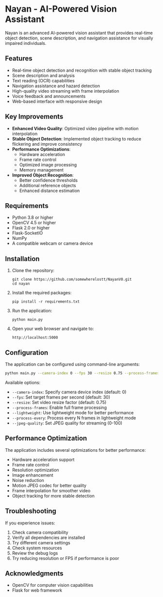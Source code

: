 # Nayan - AI-Powered Vision Assistant

Nayan is an advanced AI-powered vision assistant that provides real-time object detection, scene description, and navigation assistance for visually impaired individuals.

## Features

- Real-time object detection and recognition with stable object tracking
- Scene description and analysis
- Text reading (OCR) capabilities
- Navigation assistance and hazard detection
- High-quality video streaming with frame interpolation
- Voice feedback and announcements
- Web-based interface with responsive design

## Key Improvements

- **Enhanced Video Quality**: Optimized video pipeline with motion interpolation
- **Stable Object Detection**: Implemented object tracking to reduce flickering and improve consistency
- **Performance Optimizations**:
  - Hardware acceleration
  - Frame rate control
  - Optimized image processing
  - Memory management
- **Improved Object Recognition**:
  - Better confidence thresholds
  - Additional reference objects
  - Enhanced distance estimation

## Requirements

- Python 3.8 or higher
- OpenCV 4.5 or higher
- Flask 2.0 or higher
- Flask-SocketIO
- NumPy
- A compatible webcam or camera device

## Installation

1. Clone the repository:

   ```
   git clone https://github.com/somewherelostt/NayanV0.git
   cd nayan
   ```

2. Install the required packages:

   ```
   pip install -r requirements.txt
   ```

3. Run the application:

   ```
   python main.py
   ```

4. Open your web browser and navigate to:

   ```
   http://localhost:5000
   ```

## Configuration

The application can be configured using command-line arguments:

```bash
python main.py --camera-index 0 --fps 30 --resize 0.75 --process-frames
```

Available options:

- `--camera-index`: Specify camera device index (default: 0)
- `--fps`: Set target frames per second (default: 30)
- `--resize`: Set video resize factor (default: 0.75)
- `--process-frames`: Enable full frame processing
- `--lightweight`: Use lightweight mode for better performance
- `--process-every`: Process every N frames in lightweight mode
- `--jpeg-quality`: Set JPEG quality for streaming (0-100)

## Performance Optimization

The application includes several optimizations for better performance:

- Hardware acceleration support
- Frame rate control
- Resolution optimization
- Image enhancement
- Noise reduction
- Motion JPEG codec for better quality
- Frame interpolation for smoother video
- Object tracking for more stable detection

## Troubleshooting

If you experience issues:

1. Check camera compatibility
2. Verify all dependencies are installed
3. Try different camera settings
4. Check system resources
5. Review the debug logs
6. Try reducing resolution or FPS if performance is poor

## Acknowledgments

- OpenCV for computer vision capabilities
- Flask for web framework
